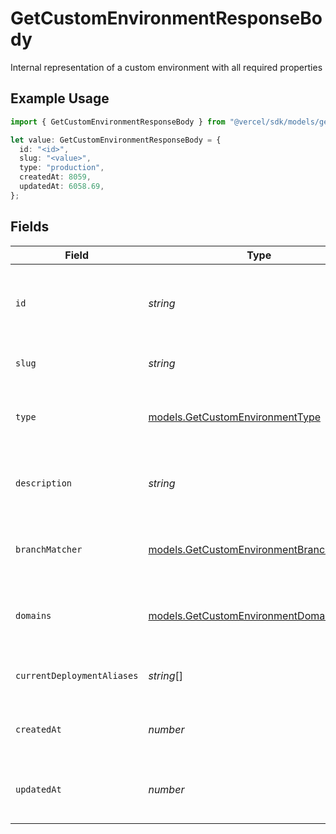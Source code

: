 # GetCustomEnvironmentResponseBody

Internal representation of a custom environment with all required properties

## Example Usage

```typescript
import { GetCustomEnvironmentResponseBody } from "@vercel/sdk/models/getcustomenvironmentop.js";

let value: GetCustomEnvironmentResponseBody = {
  id: "<id>",
  slug: "<value>",
  type: "production",
  createdAt: 8059,
  updatedAt: 6058.69,
};
```

## Fields

| Field                                                                                      | Type                                                                                       | Required                                                                                   | Description                                                                                |
| ------------------------------------------------------------------------------------------ | ------------------------------------------------------------------------------------------ | ------------------------------------------------------------------------------------------ | ------------------------------------------------------------------------------------------ |
| `id`                                                                                       | *string*                                                                                   | :heavy_check_mark:                                                                         | Unique identifier for the custom environment (format: env_*)                               |
| `slug`                                                                                     | *string*                                                                                   | :heavy_check_mark:                                                                         | URL-friendly name of the environment                                                       |
| `type`                                                                                     | [models.GetCustomEnvironmentType](../models/getcustomenvironmenttype.md)                   | :heavy_check_mark:                                                                         | The type of environment (production, preview, or development)                              |
| `description`                                                                              | *string*                                                                                   | :heavy_minus_sign:                                                                         | Optional description of the environment's purpose                                          |
| `branchMatcher`                                                                            | [models.GetCustomEnvironmentBranchMatcher](../models/getcustomenvironmentbranchmatcher.md) | :heavy_minus_sign:                                                                         | Configuration for matching git branches to this environment                                |
| `domains`                                                                                  | [models.GetCustomEnvironmentDomains](../models/getcustomenvironmentdomains.md)[]           | :heavy_minus_sign:                                                                         | List of domains associated with this environment                                           |
| `currentDeploymentAliases`                                                                 | *string*[]                                                                                 | :heavy_minus_sign:                                                                         | List of aliases for the current deployment                                                 |
| `createdAt`                                                                                | *number*                                                                                   | :heavy_check_mark:                                                                         | Timestamp when the environment was created                                                 |
| `updatedAt`                                                                                | *number*                                                                                   | :heavy_check_mark:                                                                         | Timestamp when the environment was last updated                                            |